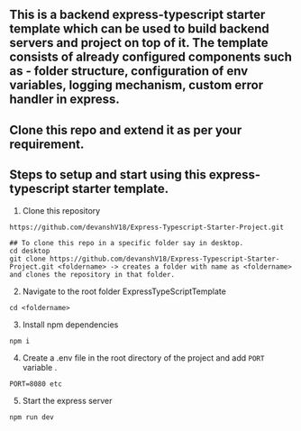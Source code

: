 ## This is a backend express-typescript starter template which can be used to build backend servers and project on top of it. The template consists of already configured components such as - folder structure, configuration of env variables, logging mechanism, custom error handler in express. 

## Clone this repo and extend it as per your requirement.

## Steps to setup and start using this express-typescript starter template.

1. Clone this repository
```
https://github.com/devanshV18/Express-Typescript-Starter-Project.git

## To clone this repo in a specific folder say in desktop.
cd desktop
git clone https://github.com/devanshV18/Express-Typescript-Starter-Project.git <foldername> -> creates a folder with name as <foldername> and clones the repository in that folder.

```

2. Navigate to the root folder ExpressTypeScriptTemplate

```
cd <foldername>
```

3. Install npm dependencies
```
npm i
```

4. Create a .env file in the root directory of the project and add `PORT` variable .
```
PORT=8080 etc
```

5. Start the express server
```
npm run dev
```